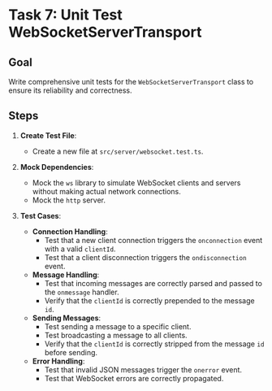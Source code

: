 # Task 7: Unit Test WebSocketServerTransport

## Goal

Write comprehensive unit tests for the `WebSocketServerTransport` class to ensure its reliability and correctness.

## Steps

1.  **Create Test File**:
    - Create a new file at `src/server/websocket.test.ts`.

2.  **Mock Dependencies**:
    - Mock the `ws` library to simulate WebSocket clients and servers without making actual network connections.
    - Mock the `http` server.

3.  **Test Cases**:
    - **Connection Handling**:
        - Test that a new client connection triggers the `onconnection` event with a valid `clientId`.
        - Test that a client disconnection triggers the `ondisconnection` event.
    - **Message Handling**:
        - Test that incoming messages are correctly parsed and passed to the `onmessage` handler.
        - Verify that the `clientId` is correctly prepended to the message `id`.
    - **Sending Messages**:
        - Test sending a message to a specific client.
        - Test broadcasting a message to all clients.
        - Verify that the `clientId` is correctly stripped from the message `id` before sending.
    - **Error Handling**:
        - Test that invalid JSON messages trigger the `onerror` event.
        - Test that WebSocket errors are correctly propagated.